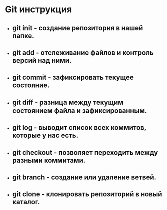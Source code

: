# Git инструкция

* ## __git init__ - создание репозитория в нашей папке.

* ## __git add__ - отслеживание файлов и контроль версий над ними.

* ## __git commit__ - зафиксировать текущее состояние.

* ## __git diff__ - разница между текущим состоянием файла и зафиксированным.

* ## __git log__ - выводит список всех коммитов, которые у нас есть.

* ## __git checkout__ - позволяет переходить между разными коммитами.

* ## __git branch__ - создание или удаление ветвей.

* ## __git clone__ - клонировать репозиторий в новый каталог.
